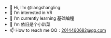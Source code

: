 - 👋 Hi, I’m @liangshangling
- 👀 I’m interested in VR
- 🌱 I’m currently learning 基础编程
- 💞️ I’m  依旧是个小趴菜
- 📫 How to reach me QQ：2014460682@qq.com

<!---
liangshangling/liangshangling is a ✨ special ✨ repository because its `README.md` (this file) appears on your GitHub profile.
You can click the Preview link to take a look at your changes.
--->

